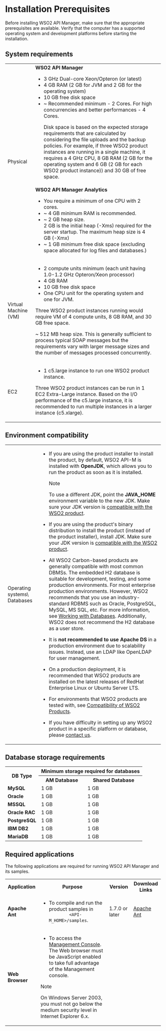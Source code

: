 # Installation Prerequisites

Before installing WSO2 API Manager, make sure that the appropriate prerequisites are available. Verify that the computer has a supported operating system and development platforms before starting the installation.

## System requirements

<html>
<table>
<tr>
<td rowspan="2"><p>Physical</p></td>
<td>
<b>WSO2 API Manager</b></br>
<ul><li>3 GHz Dual-core Xeon/Opteron (or latest)</li>
<li>4 GB RAM (2 GB for JVM and 2 GB for the operating system)</li>
<li>10 GB free disk space</li>
<li>  ~ Recommended minimum - 2 Cores. For high concurrencies and better performances - 4 Cores.

Disk space is based on the expected storage requirements that are calculated by considering the file uploads and the backup policies. For example, if three WSO2 product instances are running in a single machine, it requires a 4 GHz CPU, 8 GB RAM (2 GB for the operating system and 6 GB (2 GB for each WSO2 product instance)) and 30 GB of free space.</li></ul>

</td><td>
</tr>
<tr>
<td>
<b>WSO2 API Manager Analytics</b></br>
<ul><li>You require a minimum of one CPU with 2 cores.</li>
<li> ~ 4 GB minimum RAM is recommended.</li>
<li>~ 2 GB heap size.
</br>2 GB is the initial heap (-Xms)  required for the server startup. The maximum heap size is 4 GB (-Xmx)</li>
<li> ~ 1 GB minimum free disk space (excluding space allocated for log files and databases.)</li>

</ul>
</td>
</tr>
<tr>
<td>
<p>Virtual Machine (VM)</p> </td>
<td>
<ul>
<li>2 compute units minimum (each unit having 1.0-1.2 GHz Opteron/Xeon processor)</li>
<li>
  4 GB RAM</li>
  <li>
10 GB free disk space</li>
<li>One CPU unit for the operating system and one for JVM.</li>
</ul>
<p>
Three WSO2 product instances running would require VM of 4 compute units, 8 GB RAM, and 30 GB free space.
</p>
<p>~ 512 MB heap size. This is generally sufficient to process typical SOAP messages but the requirements vary with larger message sizes and  the number of messages processed concurrently.</p>
</td>
</tr>
<tr>
<td><p>EC2</p> </td>
<td>

-   1 c5.large instance to run one WSO2 product instance.

Three WSO2 product instances can be run in 1 EC2 Extra-Large instance. Based on the I/O performance of the c5.large instance, it is recommended to run multiple instances in a larger instance (c5.xlarge).
</td></tr>
</table>
</html>

## Environment compatibility

<html> 
<table>
<tr>
<td>
<p>Operating systems\
Databases</p>
</td>
<td>
<ul><li>If you are using the product installer to install the product, by default, WSO2 API-M is installed with <b>OpenJDK</b>, which allows you to run the product as soon as it is installed.

<div class="admonition note">
<p class="admonition-title">Note</p>
<p>
To use a different JDK,  point the <b>JAVA_HOME</b> environment variable to the new JDK. Make sure your JDK version is <a href="{{base_path}}/install-and-setup/setup/reference/product-compatibility/#tested-operating-systems-and-jdks">compatible with the WSO2 product</a>.</p>
</div> 
     
</li>
<li>
<p>If you are using the product's binary distribution to install the product (instead of the product installer), install JDK. Make sure your JDK version is <a href="{{base_path}}/install-and-setup/setup/reference/product-compatibility/#tested-operating-systems-and-jdks">compatible with the WSO2 product</a>.</p>
</li>
<li><p>All WSO2 Carbon-based products are generally compatible with most common DBMSs. The embedded H2 database is suitable for development, testing, and some production environments. For most enterprise production environments. However, WSO2 recommends that you use an industry-standard RDBMS such as Oracle, PostgreSQL, MySQL, MS SQL, etc. For more information, see <a href="{{base_path}}/install-and-setup/setup/setting-up-databases/overview/">Working with Databases</a>. Additionally, WSO2 does not recommend the H2 database as a user store.</p>
</li>
<li><p>
It is <b>not recommended to use Apache DS</b> in a production environment due to scalability issues. Instead, use an LDAP like OpenLDAP for user management.</p></li>
<li><p>On a production deployment, it is recommended that WSO2 products are installed on the latest releases of RedHat Enterprise Linux or Ubuntu Server LTS.</p></li>
<li>
<p>For environments that WSO2 products are tested with, see 
<a href="{{base_path}}/install-and-setup/setup/reference/product-compatibility/#tested-wso2-products">Compatibility of WSO2 Products</a>.</p></li>
<li><p>
If you have difficulty in setting up any WSO2 product in a specific platform or database, please <a href="http://wso2.com/support/">contact us</a>.</p>
</li>
</ul>
</td></tr></table></html>

## Database storage requirements

<html>
<table>
<tr>
<th rowspan="2"><strong>DB Type</strong></th>
<th colspan="2"><strong>Minimum storage required for databases</strong></th>
</tr>
<tr>
<th><strong>AM Database</strong></th>
<th><strong>Shared Database</strong></th>
</tr>
<tr>
<td><strong>MySQL</strong></td>
<td>1 GB</td>
<td>1 GB</td>
</tr>
<tr>
<td><strong>Oracle</strong></td>
<td>1 GB</td>
<td>1 GB</td>
</tr>
<tr>
<td><strong>MSSQL</strong></td>
<td>1 GB</td>
<td>1 GB</td>
</tr>
<tr>
<td><strong>Oracle RAC</strong></td>
<td>1 GB</td>
<td>1 GB</td>
</tr>
<tr>
<td><strong>PostgreSQL</strong></td>
<td>1 GB</td>
<td>1 GB</td>
</tr>
<tr>
<td><strong>IBM DB2</strong></td>
<td>1 GB</td>
<td>1 GB</td>
</tr>
<tr>
<td><strong>MariaDB</strong></td>
<td>1 GB</td>
<td>1 GB</td>
</tr>
</table>
</html>

## Required applications

The following applications are required for running WSO2 API Manager and its samples.

<html>
<table>
<tr>
<th> <b> Application </b> </th>
<th> <b>Purpose</b> </th>
<th> <b>Version</b> </th>
<th> <b>Download Links</b> </th>
</tr>
<tr>
<td>
<p><b>Apache Ant</b></p>
</td>
<td>
<ul>
<li>
    <p>  To compile and run the product samples in <code>
        &lt;API-M_HOME&gt;/samples</code>.</p>
</li>
</ul>
</td>
<td>
<p>
1.7.0 or later
</p>
</td>
<td>
<p>
 <a href="http://ant.apache.org/">Apache Ant</a> </td>
 </p>
</tr>
<tr>
<td>
<p><b>Web Browser</b></p>
</td><td>
<ul><li>  To access the <a href="{{base_path}}/install-and-setup/install/running-the-product/">Management Console</a>. The Web browser must be JavaScript enabled to take full advantage of the Management console.
</li></ul>
<div class="admonition note">
     <p class="admonition-title">Note</p>
     <p>
     On Windows Server 2003, you must not go below the medium security level in Internet Explorer 6.x.</p>
     </div> 
 </td>
 <td>
 </td>
 <td>
 </td>
 </tr>
 </table>
 </html>

